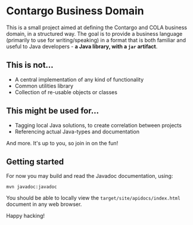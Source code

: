 Contargo Business Domain
========================

This is a small project aimed at defining the Contargo and COLA business
domain, in a structured way. The goal is to provide a business language
(primarily to use for writing/speaking) in a format that is both
familiar and useful to Java developers - **a Java library, with a `jar`
artifact**.

## This is not...

* A central implementation of any kind of functionality
* Common utilities library
* Collection of re-usable objects or classes

## This might be used for...

* Tagging local Java solutions, to create correlation between projects
* Referencing actual Java-types and documentation

And more. It's up to you, so join in on the fun!


## Getting started

For now you may build and read the Javadoc documentation, using:

    mvn javadoc:javadoc
    
You should be able to locally view the `target/site/apidocs/index.html`
document in any web browser.

Happy hacking!
